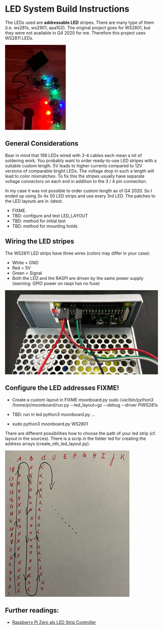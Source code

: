 # LED System Build Instructions
The LEDs used are **addressable LED** stripes. 
There are many type of them (i.e. ws281x, ws2801, apa102). 
The original project goes for WS2801, but they were not available in Q4 2020 for me. 
Therefore this project uses WS2811 LEDs. 

![LEDs](led.png)



## General Considerations
Bear in mind that 198 LEDs wired with 3-4 cables each mean a lot of soldering work. You probably want to order ready-to-use LED stripes with a 
suitable custom length. 5V leads to higher currents compared to 12V versions of comparable bright LEDs. The voltage drop in such a length will lead
to color mismatches. To fix this the stripes usually have separate voltage connectors on each end in addition to the 3 / 4 pin connection. 

In my case it was not possible to order custom length as of Q4 2020. So I ended up using 3x 4x 50 LED strips and use every 3rd LED. 
The 
patches to the LED layouts are in :latest.
- FIXME.
- TBD: configure and test LED_LAYOUT
- TBD: method for initial test
- TBD: method for mounting holds


## Wiring the LED stripes
The WS2811 LED strips have three wires (colors may differ in your case): 
- White = GND
- Red = 5V
- Green = Signal 
- Both the LED and the RASPI are driven by the same power supply (warning: GPIO power on raspi has no fuse)

![Raspi Wiring](raspi_wiring.png)

## Configure the LED addresses FIXME!
- Create a custom layout in <TBD> FIXME moonboard.py
sudo /usr/bin/python3  /home/pi/moonboard/run.py --led_layout=gz --debug --driver PiWS281x

- TBD: run in led python3 moonboard.py ... 
- sudo python3 moonboard.py WS2801

There are different possibilities how to choose the path of your led strip (cf. layout in the sources). 
There is a scrip in the folder led for creating the address arrays (create_nth_led_layout.py).

![LED path](led_path.png)


## Further readings:
- [Raspberry Pi Zero als LED Strip Controller](https://developer-blog.net/raspberry-pi-zero-als-led-strip-controller)

